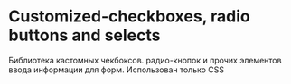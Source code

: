 # Customized-checkboxes, radio buttons and selects
Библиотека кастомных чекбоксов. радио-кнопок и прочих элементов ввода информации для форм.
Использован только CSS

